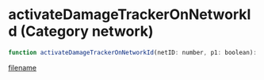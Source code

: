 # activateDamageTrackerOnNetworkId (Category network)

```js
function activateDamageTrackerOnNetworkId(netID: number, p1: boolean): void
```

[filename](activateDamageTrackerOnNetworkId_m.md ':include')